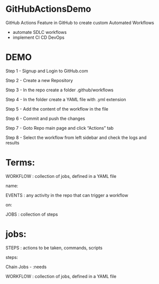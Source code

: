 # GitHubActionsDemo
GitHub Actions
Feature in GitHub to create custom Automated Workflows
- automate SDLC workflows
- implement CI CD DevOps

 # DEMO
 Step 1 - Signup and Login to GitHub.com
 
 Step 2 - Create a new Repository
 
 Step 3 - In the repo create a folder .github/workflows
 
 Step 4 - In the folder create a YAML file with .yml extension
 
 Step 5 - Add the content of the workflow in the file
 
 Step 6 - Commit and push the changes
 
 Step 7 - Goto Repo main page and click “Actions” tab
 
 Step 8 - Select the workflow from left sidebar and check the logs and results

# Terms:
 WORKFLOW : collection of jobs, defined in a YAML file
 
 name:
 
 EVENTS : any activity in the repo that can trigger a workflow 
 
 on:

  JOBS : collection of steps
  
 # jobs:
 STEPS : actions to be taken, commands, scripts

 steps:
  
 Chain Jobs - :needs

 WORKFLOW : collection of jobs, defined in a YAML file

